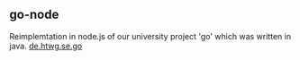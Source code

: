 ## go-node

Reimplemtation in node.js of our university project 'go' which was written in java.
[de.htwg.se.go](https://github.com/timoweiss/de.htwg.se.go)
